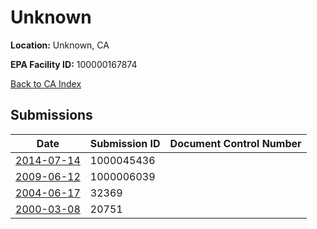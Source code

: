 # Unknown

**Location:** Unknown, CA

**EPA Facility ID:** 100000167874

[Back to CA Index](../../index.md)

## Submissions

| Date | Submission ID | Document Control Number |
|------|--------------|-------------------------|
| [2014-07-14](submissions/1000045436.md) | 1000045436 |  |
| [2009-06-12](submissions/1000006039.md) | 1000006039 |  |
| [2004-06-17](submissions/32369.md) | 32369 |  |
| [2000-03-08](submissions/20751.md) | 20751 |  |
